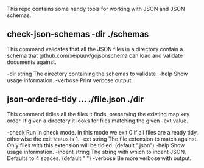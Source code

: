 This repo contains some handy tools for working with JSON and JSON schemas.

## check-json-schemas -dir ./schemas

This command validates that all the JSON files in a directory contain a
schema that github.com/xeipuuv/gojsonschema can load and validate documents
against.

-dir string
    The directory containing the schemas to validate.
-help
    Show usage information.
-verbose
    Print verbose output.

## json-ordered-tidy ... ./file.json ./dir

This command tidies all the files it finds, preserving the existing map key
order. If given a directory it looks for files matching the given -ext
value.

-check
    Run in check mode. In this mode we exit 0 if all files are already tidy, otherwise the exit status is 1.
-ext string
    The file extension to match against. Only files with this extension will be tidied. (default ".json")
-help
    Show usage information.
-indent string
    The string with which to indent JSON. Defaults to 4 spaces. (default "    ")
-verbose
    Be more verbose with output.
